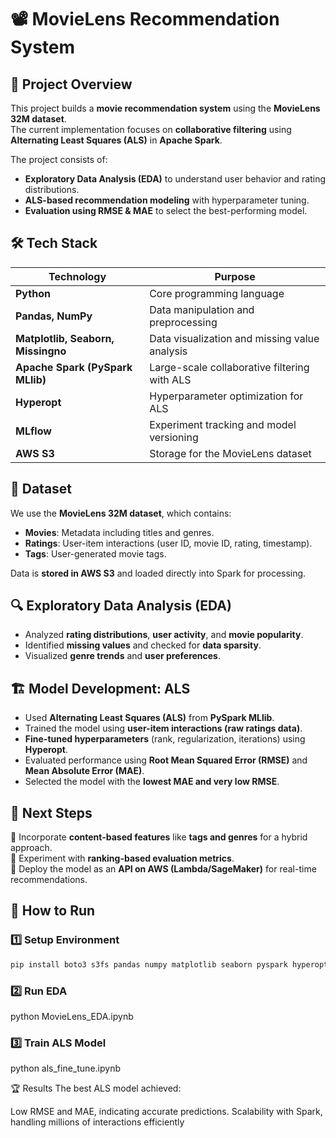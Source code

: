 # 📽️ MovieLens Recommendation System

## 📌 Project Overview
This project builds a **movie recommendation system** using the **MovieLens 32M dataset**.  
The current implementation focuses on **collaborative filtering** using **Alternating Least Squares (ALS)** in **Apache Spark**.  

The project consists of:
- **Exploratory Data Analysis (EDA)** to understand user behavior and rating distributions.
- **ALS-based recommendation modeling** with hyperparameter tuning.
- **Evaluation using RMSE & MAE** to select the best-performing model.

## 🛠️ Tech Stack
| Technology  | Purpose |
|-------------|---------|
| **Python**  | Core programming language |
| **Pandas, NumPy** | Data manipulation and preprocessing |
| **Matplotlib, Seaborn, Missingno** | Data visualization and missing value analysis |
| **Apache Spark (PySpark MLlib)** | Large-scale collaborative filtering with ALS |
| **Hyperopt** | Hyperparameter optimization for ALS |
| **MLflow** | Experiment tracking and model versioning |
| **AWS S3** | Storage for the MovieLens dataset |

## 📂 Dataset
We use the **MovieLens 32M dataset**, which contains:
- **Movies**: Metadata including titles and genres.
- **Ratings**: User-item interactions (user ID, movie ID, rating, timestamp).
- **Tags**: User-generated movie tags.

Data is **stored in AWS S3** and loaded directly into Spark for processing.

## 🔍 Exploratory Data Analysis (EDA)
- Analyzed **rating distributions**, **user activity**, and **movie popularity**.
- Identified **missing values** and checked for **data sparsity**.
- Visualized **genre trends** and **user preferences**.

## 🏗️ Model Development: ALS
- Used **Alternating Least Squares (ALS)** from **PySpark MLlib**.
- Trained the model using **user-item interactions (raw ratings data)**.
- **Fine-tuned hyperparameters** (rank, regularization, iterations) using **Hyperopt**.
- Evaluated performance using **Root Mean Squared Error (RMSE)** and **Mean Absolute Error (MAE)**.
- Selected the model with the **lowest MAE and very low RMSE**.

## 🚀 Next Steps
🔹 Incorporate **content-based features** like **tags and genres** for a hybrid approach.  
🔹 Experiment with **ranking-based evaluation metrics**.  
🔹 Deploy the model as an **API on AWS (Lambda/SageMaker)** for real-time recommendations.

## 📜 How to Run
### 1️⃣ Setup Environment
```bash
pip install boto3 s3fs pandas numpy matplotlib seaborn pyspark hyperopt mlflow
```
### 2️⃣ Run EDA
python MovieLens_EDA.ipynb

### 3️⃣ Train ALS Model
python als_fine_tune.ipynb

🏆 Results
The best ALS model achieved:

Low RMSE and MAE, indicating accurate predictions.
Scalability with Spark, handling millions of interactions efficiently
